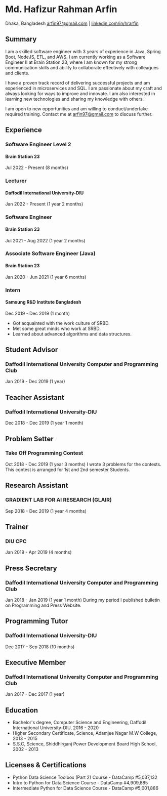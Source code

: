 # Md. Hafizur Rahman Arfin
Dhaka, Bangladesh
arfin97@gmail.com | 
[linkedin.com/in/hrarfin](https://www.linkedin.com/in/hrarfin/)

## Summary
I am a skilled software engineer with 3 years of experience in Java, Spring Boot, NodeJS, ETL, and AWS. I am currently working as a Software Engineer II at Brain Station 23, where I am known for my strong communication skills and ability to collaborate effectively with colleagues and clients.

I have a proven track record of delivering successful projects and am experienced in microservices and SQL. I am passionate about my craft and always looking for ways to improve and innovate. I am also interested in learning new technologies and sharing my knowledge with others.

I am open to new opportunities and am willing to conduct/undertake required training. Contact me at arfin97@gmail.com to discuss further.

## Experience
### Software Engineer Level 2
#### Brain Station 23
Jul 2022 - Present (8 months)

### Lecturer
#### Daffodil International University-DIU
Jan 2022 - Present (1 year 2 months)

### Software Engineer
#### Brain Station 23
Jul 2021 - Aug 2022 (1 year 2 months)

### Associate Software Engineer (Java)
#### Brain Station 23
Jan 2020 - Jun 2021 (1 year 6 months)

### Intern
#### Samsung R&D Institute Bangladesh
Dec 2019 - Dec 2019 (1 month)
- Got acquainted with the work culture of SRBD.
- Met some great minds who work at SRBD.
- Learned about advanced algorithms and data structures.

## Student Advisor
### Daffodil International University Computer and Programming Club
Jan 2019 - Dec 2019 (1 year)

## Teacher Assistant
### Daffodil International University-DIU
Dec 2018 - Dec 2019 (1 year 1 month)

## Problem Setter
### Take Off Programming Contest
Oct 2018 - Dec 2019 (1 year 3 months)
I wrote 3 problems for the contests. This contest is arranged for 1st and 2nd semester Students.

## Research Assistant
### GRADIENT LAB FOR AI RESEARCH (GLAIR)
Sep 2018 - Dec 2019 (1 year 4 months)

## Trainer
### DIU CPC
Jan 2019 - Apr 2019 (4 months)

## Press Secretary
### Daffodil International University Computer and Programming Club
Jan 2018 - Jan 2019 (1 year 1 month)
During my period I published bulletin on Programming and Press Website.

## Programming Tutor
### Daffodil International University-DIU
Dec 2017 - Sep 2018 (10 months)

## Executive Member
### Daffodil International University Computer and Programming Club
Jan 2017 - Dec 2017 (1 year)

## Education
- Bachelor's degree, Computer Science and Engineering, Daffodil International University-DIU, 2016 - 2020
- Higher Secondary Certificate, Science, Adamjee Nagar M.W College, 2013 - 2015
- S.S.C, Science, Shiddhirganj Power Development Board High School, 2002 - 2013

## Licenses & Certifications
- Python Data Science Toolbox (Part 2) Course - DataCamp #5,037,132
- Intro to Python for Data Science Course - DataCamp #4,909,885
- Intermediate Python for Data Science Course - DataCamp #5,001,886
